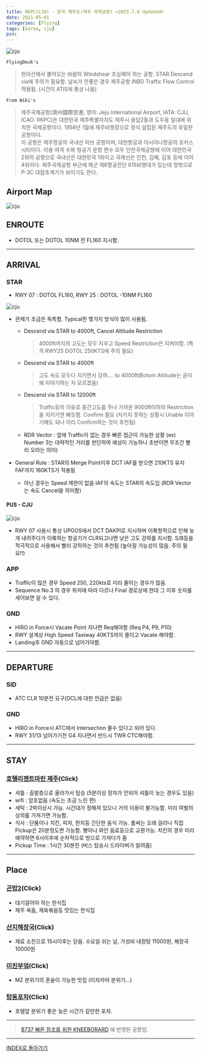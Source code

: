 ```yaml
---
title: RKPC(CJU) - 한국 제주도(제주 국제공항) <2023.7.8 Updated>
date: 2021-05-01
categories: [Flying]
tags: [korea, cju]
pin:
---
```


![cju](/img/flying/airport/cju.jpg)


`FlyingDeuk's`
>한라산에서 불어오는 바람의 Windshear 조심해야 하는 공항. STAR Descend via에 주의가 필요함. 날씨가 안좋은 경우 제주공항 INBD Traffic Flow Control 적용됨. (시간이 ATIS에 통상 나옴)


`From Wiki's`
>제주국제공항(濟州國際空港, 영어: Jeju International Airport, IATA: CJU, ICAO: RKPC)은 대한민국 제주특별자치도 제주시 용담2동과 도두동 일대에 위치한 국제공항이다. 1958년 1월에 제주비행장으로 정식 설립된 제주도의 유일한 공항이다. <br>
이 공항은 제주항공의 국내선 허브 공항이며, 대한항공과 아시아나항공의 포커스 시티이다. 이용 여객 수와 항공기 운항 편수 모두 인천국제공항에 이어 대한민국 2위의 공항으로 국내선은 대한민국 1위이고 국제선은 인천, 김해, 김포 등에 이어 4위이다. 제주국제공항 부근에 해군 제6항공전단 615비행대가 있는데 창밖으로 P-3C 대잠초계기가 보이기도 한다.

## Airport Map
![cju](/img/flying/airport/cju_ap.jpg)


## ENROUTE
- DOTOL 또는 DOTOL 10NM 전 FL160 지시함.

-------

## ARRIVAL
### STAR
- RWY 07 : DOTOL FL160, RWY 25 : DOTOL -10NM FL160

![cju](/img/flying/airport/cju_arr.jpg)

- 관제가 조금은 독특함. Typical한 몇가지 방식이 많이 사용됨.  
    - Descend via STAR to 4000ft, Cancel Altitude Restriction
        > 4000ft까지의 고도는 모두 지우고 Speed Restriction은 지켜야함. (특히 RWY25 DOTOL 250KTS에 주의 필요)
    - Descend via STAR to 4000ft
        > 고도 속도 모두다 지키면서 강하.... to 4000ft(Botom Altitude는 굳이 왜 이야기하는 지 모르겠음)
    - Descend via STAR to 12000ft
        > Traffic등의 이유로 중간고도를 주나 가까운 9000ft이하의 Restriction을 지키기엔 빠듯함. Confirm 필요 (지키지 못하는 상황시 Unable 이야기해도 되나 미리 Confirm하는 것이 추천됨)
    - RDR Vector : 앞에 Traffic이 없는 경우 빠른 접근이 가능한 상황 (ex) Number 3는 대략적인 거리를 판단하여 예상이 가능하나 초반이면 무조건 빨리 오라는 의미)

- General Rule : STAR의 Merge Point이후 DCT IAF를 받으면 210KTS 유지 FAF까지 160KTS가 적용됨
    - 아닌 경우는 Speed 제한이 없음 IAF의 속도는 STAR의 속도임 (RDR Vector는 속도 Cancel을 의미함)

#### PUS - CJU
![cju](/img/flying/airport/cjupus.jpg)
- RWY 07 사용시 통상 UPGOS에서 DCT DAKPI로 지시하며 이륙항적으로 인해 늦게 내려주다가 이륙하는 항공기가 CLR되고나면 낮은 고도 강하를 지시함. S/B등을 적극적으로 사용해서 빨리 강하하는 것이 추천됨 (높아질 가능성이 많음. 주의 필요!!)


### APP
- Traffic이 많은 경우 Speed 250, 220kts로 미리 줄이는 경우가 많음.
- Sequence No.3 의 경우 위치에 따라 다르나 Final 경로상에 한대 그 이후 숫자를 세어보면 알 수 있다. 

### GND
- HIRO in Force시 Vacate Point 지나면 Req해야함 (Req P4, P9, P10)
- RWY 설계상 High Speed Taxiway 40KTS까지 줄이고 Vacate 해야함. 
- Landing후 GND 자동으로 넘어가야함.

----------

## DEPARTURE

### SID
- ATC CLR 10분전 요구(DCL에 대한 언급은 없음)

### GND
- HIRO in Force시 ATC에서 Intersection 줄수 있다고 되어 있다. 
- RWY 31/13 넘어가기전 G4 지나면서 반드시 TWR CTC해야함.

--------

## STAY

### [호텔리젠트마린 제주](https://naver.me/Gi9s4Cgw)(Click)
- 셔틀 : 출발층으로 올라가서 탑승 (5분이상 정차가 안되어 셔틀이 늦는 경우도 있음)
- wifi : 암호없음 (속도는 조금 느린 편)
- 세탁 : 2박이상시 가능. 시간대가 정해져 있으나 거의 이용이 불가능함. 미리 여벌의 상의를 가져가면 가능함. 
- 식사 : 단품이나 치킨, 피자, 한치등 간단한 음식 가능. 룸써는 오래 걸리나 직접 Pickup은 20분정도면 가능함.  빵이나 와인 음료등으로 교환가능. 치킨의 경우 미리 예약하면 6시이후에 순차적으로 방으로 가져다가 줌
- Pickup Time : 1시간 30분전 (버스 탑승시 드라이버가 알려줌)

---------

## Place

### [곤밥2](https://naver.me/5eGTDyCq)(Click)
- 대기걸어야 하는 한식집
- 제주 옥돔, 제육볶음등 맛있는 한식집

### [산지해장국](https://naver.me/FFvilBF6)(Click)
- 재료 소진으로 15시이후는 닫음. 수요일 쉬는 날, 가성비 내장탕 11000원, 해장국 10000원

### [미친부엌](https://naver.me/xNdldJjR)(Click)
- MZ 분위기의 혼술이 가능한 맛집 (이자카야 분위기...)

### [탑동포차](https://naver.me/5rM1fU4Q)(Click)
- 호텔앞 분위기 좋은 늦은 시간가 갈만한 포차. 

----

> [B737 빠른 참조를 위한 KNEEBORARD](/posts/B737-kneeboard/) 에 반영된 공항임. 

-------------

[INDEX로 돌아가기](/posts/KoreaJapanChina/)
